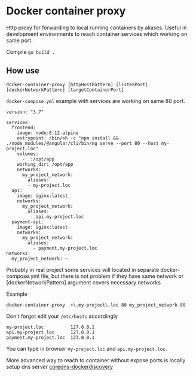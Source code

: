 Docker container proxy
===================================

Http proxy for forwarding to local running containers by aliases.
Useful in development environments to reach container services which working on same port.

Compile `go build .`

How use
------

    docker-container-proxy [httpHostPattern] [listenPort] [dockerNetworkPattern] [targetContainerPort]

```docker-compose.yml``` example with services are working on same 80 port.

    version: "3.7"

    services:
      frontend:
        image: node:8.12-alpine
        entrypoint: /bin/sh -c "npm install && ./node_modules/@angular/cli/bin/ng serve --port 80 --host my-project.loc"
        volumes:
          - .:/opt/app
        working_dir: /opt/app
        networks:
          my_project_network:
            aliases:
            - my-project.loc
      api:
        image: iginx:latest
        networks:
          my_project_network:
            aliases:
             - api.my-project.loc
      payment-api:
        image: iginx:latest
        networks:
          my_project_network:
            aliases:
              - payment.my-project.loc
    networks:
      my_project_network: ~

Probably in real project some services will located in separate docker-compose.yml file, but
there is not problem if they have same network or [dockerNetworkPattern] argument covers necessary networks

Example

    docker-container-proxy .+\.my-project\.loc 80 my_project_network 80

Don't forgot edit your ```/etc/hosts``` accordingly

    my-project.loc          127.0.0.1
    api.my-project.loc      127.0.0.1
    payment.my-project.loc  127.0.0.1
   
You can type in browser `my-project.loc` and `api.my-project.loc`.

More advanced way to reach to container without expose ports is locally setup dns server
[coredns-dockerdiscovery](https://github.com/kevinjqiu/coredns-dockerdiscovery)